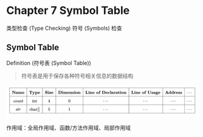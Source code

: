 # Chapter 7 Symbol Table

类型检查 (Type Checking)
符号 (Symbols) 检查

## Symbol Table

Definition (符号表 (Symbol Table)) 
>符号表是用于保存各种符号相关信息的数据结构

![alt text](./photo/stable.png)

作用域：全局作用域、函数/方法作用域、局部作用域

